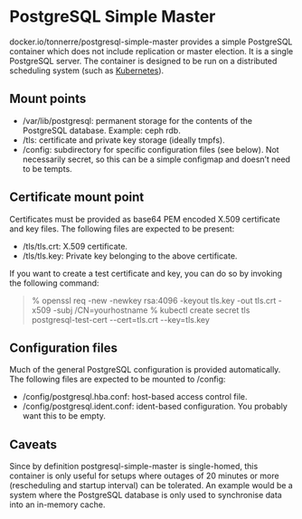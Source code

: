 PostgreSQL Simple Master
========================

docker.io/tonnerre/postgresql-simple-master provides a simple PostgreSQL container which does not include replication or master election. It is a single PostgreSQL server. The container is designed to be run on a distributed scheduling system (such as [Kubernetes](https://kubernetes.io/)).

Mount points
------------

 * /var/lib/postgresql: permanent storage for the contents of the PostgreSQL database. Example: ceph rdb.
 * /tls: certificate and private key storage (ideally tmpfs).
 * /config: subdirectory for specific configuration files (see below). Not necessarily secret, so this can be a simple configmap and doesn’t need to be tempts.

Certificate mount point
-----------------------

Certificates must be provided as base64 PEM encoded X.509 certificate and key files. The following files are expected to be present:

 * /tls/tls.crt: X.509 certificate.
 * /tls/tls.key: Private key belonging to the above certificate.

If you want to create a test certificate and key, you can do so by invoking the following command:

> % openssl req -new -newkey rsa:4096 -keyout tls.key -out tls.crt -x509 -subj /CN=yourhostname
> % kubectl create secret tls postgresql-test-cert --cert=tls.crt --key=tls.key

Configuration files
-------------------

Much of the general PostgreSQL configuration is provided automatically. The following files are expected to be mounted to /config:

 * /config/postgresql.hba.conf: host-based access control file.
 * /config/postgresql.ident.conf: ident-based configuration. You probably want this to be empty.

Caveats
-------

Since by definition postgresql-simple-master is single-homed, this container is only useful for setups where outages of 20 minutes or more (rescheduling and startup interval) can be tolerated. An example would be a system where the PostgreSQL database is only used to synchronise data into an in-memory cache.
